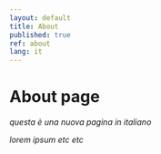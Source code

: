 ```yaml
---
layout: default
title: About
published: true
ref: about
lang: it
---
```


# About page

*questa è una nuova pagina in italiano*

*lorem ipsum etc etc*